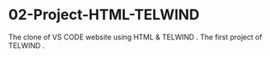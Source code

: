 # 02-Project-HTML-TELWIND
The clone of VS CODE website using HTML &amp; TELWIND . The first project of TELWIND .
